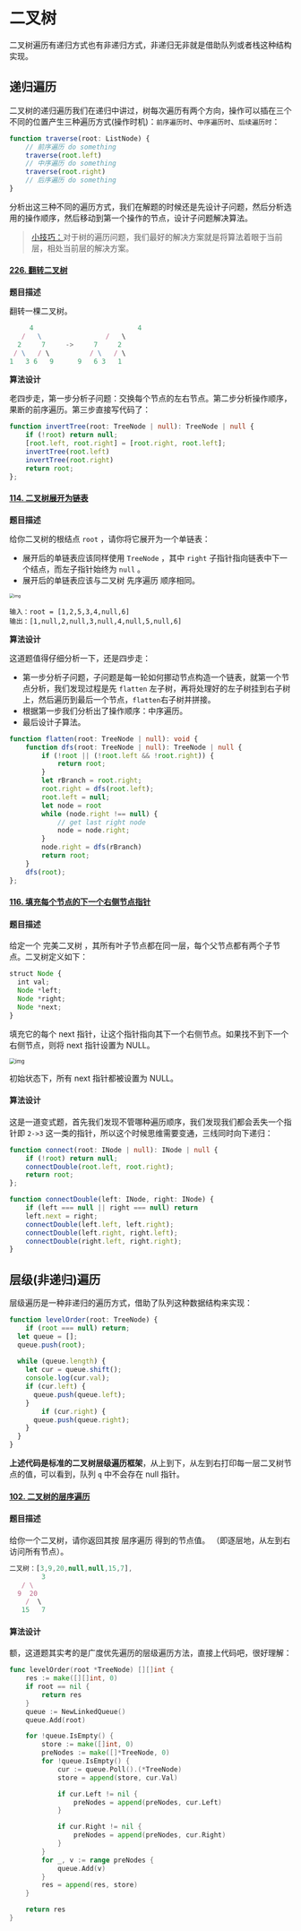 # 二叉树

二叉树遍历有递归方式也有非递归方式，非递归无非就是借助队列或者栈这种结构实现。

## 递归遍历

二叉树的递归遍历我们在递归中讲过，树每次遍历有两个方向，操作可以插在三个不同的位置产生三种遍历方式(操作时机)：`前序遍历时`、`中序遍历时`、`后续遍历时`：

```ts
function traverse(root: ListNode) {
    // 前序遍历 do something
    traverse(root.left)
    // 中序遍历 do something
    traverse(root.right)
    // 后序遍历 do something
}
```

分析出这三种不同的遍历方式，我们在解题的时候还是先设计子问题，然后分析选用的操作顺序，然后移动到第一个操作的节点，设计子问题解决算法。

> [小技巧：]()对于树的遍历问题，我们最好的解决方案就是将算法着眼于当前层，相处当前层的解决方案。

#### [226. 翻转二叉树](https://leetcode-cn.com/problems/invert-binary-tree/)

**题目描述**

翻转一棵二叉树。

```js
     4						 	4
   /   \		   		/   \
  2     7	  ->	 7     2
 / \   / \	 		/ \   / \
1   3 6   9		 9   6 3   1
```

**算法设计**

老四步走，第一步分析子问题：交换每个节点的左右节点。第二步分析操作顺序，果断的前序遍历。第三步直接写代码了：

```ts
function invertTree(root: TreeNode | null): TreeNode | null {
    if (!root) return null;
    [root.left, root.right] = [root.right, root.left];
    invertTree(root.left)
    invertTree(root.right)
    return root;
};
```

#### [114. 二叉树展开为链表](https://leetcode-cn.com/problems/flatten-binary-tree-to-linked-list/)

**题目描述**

给你二叉树的根结点 `root` ，请你将它展开为一个单链表：

+ 展开后的单链表应该同样使用 `TreeNode` ，其中 `right` 子指针指向链表中下一个结点，而左子指针始终为 `null` 。
+ 展开后的单链表应该与二叉树 先序遍历 顺序相同。

<img src="assets/flaten.jpg" alt="img" style="zoom:50%;" />

```
输入：root = [1,2,5,3,4,null,6]
输出：[1,null,2,null,3,null,4,null,5,null,6]
```

**算法设计**

这道题值得仔细分析一下，还是四步走：

+ 第一步分析子问题，子问题是每一轮如何挪动节点构造一个链表，就第一个节点分析，我们发现过程是先 `flatten` 左子树，再将处理好的左子树挂到右子树上，然后遍历到最后一个节点，`flatten`右子树并拼接。
+ 根据第一步我们分析出了操作顺序：中序遍历。
+ 最后设计子算法。

```ts
function flatten(root: TreeNode | null): void {
    function dfs(root: TreeNode | null): TreeNode | null {
        if (!root || (!root.left && !root.right)) {
            return root;
        }
        let rBranch = root.right;
        root.right = dfs(root.left);
        root.left = null;
        let node = root
        while (node.right !== null) {
            // get last right node
            node = node.right;
        }
        node.right = dfs(rBranch)
        return root;
    }
    dfs(root);
};
```

#### [116. 填充每个节点的下一个右侧节点指针](https://leetcode-cn.com/problems/populating-next-right-pointers-in-each-node/)

#### 题目描述

给定一个 完美二叉树 ，其所有叶子节点都在同一层，每个父节点都有两个子节点。二叉树定义如下：

```ts
struct Node {
  int val;
  Node *left;
  Node *right;
  Node *next;
}
```

填充它的每个 next 指针，让这个指针指向其下一个右侧节点。如果找不到下一个右侧节点，则将 next 指针设置为 NULL。

<img src="assets/116_sample.png" alt="img" style="zoom:67%;" />

初始状态下，所有 next 指针都被设置为 NULL。

#### 算法设计

这是一道变式题，首先我们发现不管哪种遍历顺序，我们发现我们都会丢失一个指针即 `2->3` 这一类的指针，所以这个时候思维需要变通，三线同时向下递归：

```ts
function connect(root: INode | null): INode | null {
    if (!root) return null;
    connectDouble(root.left, root.right);
    return root;
};

function connectDouble(left: INode, right: INode) {
    if (left === null || right === null) return
    left.next = right;
    connectDouble(left.left, left.right);
    connectDouble(left.right, right.left);
    connectDouble(right.left, right.right);
}
```

## 层级(非递归)遍历

层级遍历是一种非递归的遍历方式，借助了队列这种数据结构来实现：

```ts
function levelOrder(root: TreeNode) {
	if (root === null) return;
  let queue = [];
  queue.push(root);
  
  while (queue.length) {
    let cur = queue.shift();
    console.log(cur.val);
    if (cur.left) {
      queue.push(queue.left);
    }
		if (cur.right) {
      queue.push(queue.right);
    }
  }
}
```

**上述代码是标准的二叉树层级遍历框架**，从上到下，从左到右打印每一层二叉树节点的值，可以看到，队列 `q` 中不会存在 null 指针。

#### [102. 二叉树的层序遍历](https://leetcode-cn.com/problems/binary-tree-level-order-traversal/)

#### **题目描述**

给你一个二叉树，请你返回其按 层序遍历 得到的节点值。 （即逐层地，从左到右访问所有节点）。

```ts
二叉树：[3,9,20,null,null,15,7],
		3
   / \
  9  20
    /  \
   15   7
```
#### 算法设计

额，这道题其实考的是广度优先遍历的层级遍历方法，直接上代码吧，很好理解：

```go
func levelOrder(root *TreeNode) [][]int {
	res := make([][]int, 0)
    if root == nil {
        return res
    }
	queue := NewLinkedQueue()
	queue.Add(root)

	for !queue.IsEmpty() {
		store := make([]int, 0)
		preNodes := make([]*TreeNode, 0)
		for !queue.IsEmpty() {
			cur := queue.Poll().(*TreeNode)
			store = append(store, cur.Val)

			if cur.Left != nil {
				preNodes = append(preNodes, cur.Left)
			}

			if cur.Right != nil {
				preNodes = append(preNodes, cur.Right)
			}
		}
		for _, v := range preNodes {
			queue.Add(v)
		}
		res = append(res, store)
	}

	return res
}
```


